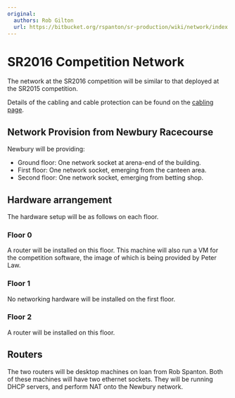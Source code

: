 ```yaml
---
original:
  authors: Rob Gilton
  url: https://bitbucket.org/rspanton/sr-production/wiki/network/index
---
```

# SR2016 Competition Network

The network at the SR2016 competition will be similar to that deployed
at the SR2015 competition.

Details of the cabling and cable protection can be found on the
[cabling page](./sr2016-cabling).

## Network Provision from Newbury Racecourse

Newbury will be providing:

* Ground floor: One network socket at arena-end of the building.
* First floor: One network socket, emerging from the canteen area.
* Second floor: One network socket, emerging from betting shop.

## Hardware arrangement

The hardware setup will be as follows on each floor.

### Floor 0

A router will be installed on this floor.  This machine will also run
a VM for the competition software, the image of which is being
provided by Peter Law.

### Floor 1

No networking hardware will be installed on the first floor.

### Floor 2

A router will be installed on this floor.

## Routers

The two routers will be desktop machines on loan from Rob Spanton.
Both of these machines will have two ethernet sockets.  They will be
running DHCP servers, and perform NAT onto the Newbury network.
